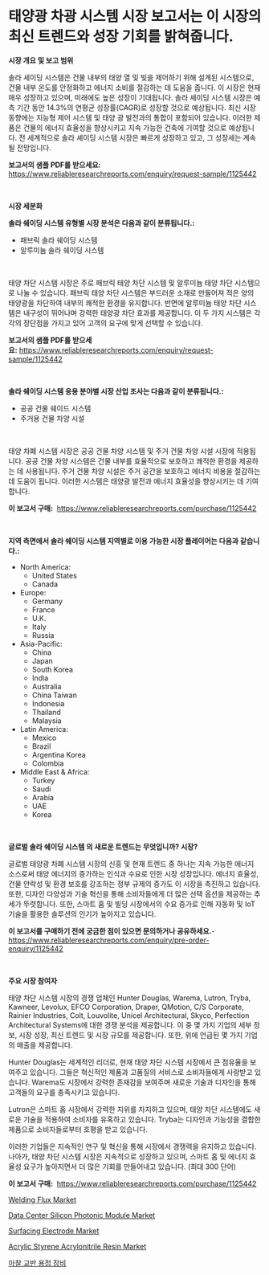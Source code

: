 <p><h1>태양광 차광 시스템 시장 보고서는 이 시장의 최신 트렌드와 성장 기회를 밝혀줍니다.</h1></p><p><strong>시장 개요 및 보고 범위</strong></p>
<p><p>솔라 셰이딩 시스템은 건물 내부의 태양 열 및 빛을 제어하기 위해 설계된 시스템으로, 건물 내부 온도를 안정화하고 에너지 소비를 절감하는 데 도움을 줍니다. 이 시장은 현재 매우 성장하고 있으며, 미래에도 높은 성장이 기대됩니다. 솔라 셰이딩 시스템 시장은 예측 기간 동안 14.3%의 연평균 성장률(CAGR)로 성장할 것으로 예상됩니다. 최신 시장 동향에는 지능형 제어 시스템 및 태양 광 발전과의 통합이 포함되어 있습니다. 이러한 제품은 건물의 에너지 효율성을 향상시키고 지속 가능한 건축에 기여할 것으로 예상됩니다. 전 세계적으로 솔라 셰이딩 시스템 시장은 빠르게 성장하고 있고, 그 성장세는 계속될 전망입니다.</p></p>
<p><strong>보고서의 샘플 PDF를 받으세요:</strong> <a href="https://www.reliableresearchreports.com/enquiry/request-sample/1125442">https://www.reliableresearchreports.com/enquiry/request-sample/1125442</a></p>
<p>&nbsp;</p>
<p><strong>시장 세분화</strong></p>
<p><strong>솔라 쉐이딩 시스템 유형별 시장 분석은 다음과 같이 분류됩니다.:</strong></p>
<p><ul><li>패브릭 솔라 쉐이딩 시스템</li><li>알루미늄 솔라 쉐이딩 시스템</li></ul></p>
<p>&nbsp;</p>
<p><p>태양 차단 시스템 시장은 주로 패브릭 태양 차단 시스템 및 알루미늄 태양 차단 시스템으로 나눌 수 있습니다. 패브릭 태양 차단 시스템은 부드러운 소재로 만들어져 적은 양의 태양광을 차단하여 내부의 쾌적한 환경을 유지합니다. 반면에 알루미늄 태양 차단 시스템은 내구성이 뛰어나며 강력한 태양광 차단 효과를 제공합니다. 이 두 가지 시스템은 각각의 장단점을 가지고 있어 고객의 요구에 맞게 선택할 수 있습니다.</p></p>
<p><strong>보고서의 샘플 PDF를 받으세요:</strong>&nbsp;<a href="https://www.reliableresearchreports.com/enquiry/request-sample/1125442">https://www.reliableresearchreports.com/enquiry/request-sample/1125442</a></p>
<p>&nbsp;</p>
<p><strong> 솔라 쉐이딩 시스템 응용 분야별 시장 산업 조사는 다음과 같이 분류됩니다.:</strong></p>
<p><ul><li>공공 건물 쉐이드 시스템</li><li>주거용 건물 차양 시설</li></ul></p>
<p>&nbsp;</p>
<p><p>태양 차폐 시스템 시장은 공공 건물 차양 시스템 및 주거 건물 차양 시설 시장에 적용됩니다. 공공 건물 차양 시스템은 건물 내부를 효율적으로 보호하고 쾌적한 환경을 제공하는 데 사용됩니다. 주거 건물 차양 시설은 주거 공간을 보호하고 에너지 비용을 절감하는 데 도움이 됩니다. 이러한 시스템은 태양광 발전과 에너지 효율성을 향상시키는 데 기여합니다.</p></p>
<p><strong>이 보고서 구매:</strong>&nbsp; <a href="https://www.reliableresearchreports.com/purchase/1125442">https://www.reliableresearchreports.com/purchase/1125442</a></p>
<p>&nbsp;</p>
<p><strong>지역 측면에서 솔라 쉐이딩 시스템 지역별로 이용 가능한 시장 플레이어는 다음과 같습니다.:</strong></p>
<p><ul>
    <li>
        North America:
        <ul>
            <li>United States</li>
            <li>Canada</li>
        </ul>
    </li>
    <li>
        Europe:
        <ul>
            <li>Germany</li>
            <li>France</li>
            <li>U.K.</li>
            <li>Italy</li>
            <li>Russia</li>
        </ul>
    </li>
    <li>
        Asia-Pacific:
        <ul>
            <li>China</li>
            <li>Japan</li>
            <li>South Korea</li>
            <li>India</li>
            <li>Australia</li>
            <li>China Taiwan</li>
            <li>Indonesia</li>
            <li>Thailand</li>
            <li>Malaysia</li>
        </ul>
    </li>
    <li>
        Latin America:
        <ul>
            <li>Mexico</li>
            <li>Brazil</li>
            <li>Argentina Korea</li>
            <li>Colombia</li>
        </ul>
    </li>
    <li>
        Middle East & Africa:
        <ul>
            <li>Turkey</li>
            <li>Saudi</li>
            <li>Arabia</li>
            <li>UAE</li>
            <li>Korea</li>
        </ul>
    </li>
    </ul></p>
<p>&nbsp;</p>
<p><strong>글로벌 솔라 쉐이딩 시스템 의 새로운 트렌드는 무엇입니까? 시장?</strong></p>
<p><p>글로벌 태양광 차폐 시스템 시장의 신흥 및 현재 트렌드 중 하나는 지속 가능한 에너지 소스로써 태양 에너지의 증가하는 인식과 수요로 인한 시장 성장입니다. 에너지 효율성, 건물 안락성 및 환경 보호를 강조하는 정부 규제의 증가도 이 시장을 촉진하고 있습니다. 또한, 디자인 다양성과 기술 혁신을 통해 소비자들에게 더 많은 선택 옵션을 제공하는 추세가 뚜렷합니다. 또한, 스마트 홈 및 빌딩 시장에서의 수요 증가로 인해 자동화 및 IoT 기술을 활용한 솔루션의 인기가 높아지고 있습니다.</p></p>
<p><strong>이 보고서를 구매하기 전에 궁금한 점이 있으면 문의하거나 공유하세요.</strong>- <a href="https://www.reliableresearchreports.com/enquiry/pre-order-enquiry/1125442">https://www.reliableresearchreports.com/enquiry/pre-order-enquiry/1125442</a></p>
<p>&nbsp;</p>
<p><strong>주요 시장 참여자</strong></p>
<p><p>태양 차단 시스템 시장의 경쟁 업체인 Hunter Douglas, Warema, Lutron, Tryba, Kawneer, Levolux, EFCO Corporation, Draper, QMotion, C/S Corporate, Rainier Industries, Colt, Louvolite, Unicel Architectural, Skyco, Perfection Architectural Systems에 대한 경쟁 분석을 제공합니다. 이 중 몇 가지 기업의 세부 정보, 시장 성장, 최신 트렌드 및 시장 규모를 제공합니다. 또한, 위에 언급된 몇 가지 기업의 매출을 제공합니다.</p><p>Hunter Douglas는 세계적인 리더로, 현재 태양 차단 시스템 시장에서 큰 점유율을 보여주고 있습니다. 그들은 혁신적인 제품과 고품질의 서비스로 소비자들에게 사랑받고 있습니다. Warema도 시장에서 강력한 존재감을 보여주며 새로운 기술과 디자인을 통해 고객들의 요구를 충족시키고 있습니다.</p><p>Lutron은 스마트 홈 시장에서 강력한 지위를 차지하고 있으며, 태양 차단 시스템에도 새로운 기술을 적용하여 소비자를 유혹하고 있습니다. Tryba는 디자인과 기능성을 결합한 제품으로 소비자들로부터 호평을 받고 있습니다.</p><p>이러한 기업들은 지속적인 연구 및 혁신을 통해 시장에서 경쟁력을 유지하고 있습니다. 나아가, 태양 차단 시스템 시장은 지속적으로 성장하고 있으며, 스마트 홈 및 에너지 효율성 요구가 높아지면서 더 많은 기회를 만들어내고 있습니다. (최대 300 단어)</p></p>
<p><strong>이 보고서 구매:</strong>&nbsp;&nbsp;<a href="https://www.reliableresearchreports.com/purchase/1125442">https://www.reliableresearchreports.com/purchase/1125442</a></p>
<p><p><a href="https://github.com/yoshih12/Market-Research-Report-List-2/blob/main/welding-flux-market.md">Welding Flux Market</a></p><p><a href="https://issuu.com/reportprime-2/docs/data-center-silicon-photonic-module-market-size-20">Data Center Silicon Photonic Module Market</a></p><p><a href="https://github.com/castoriffic/Market-Research-Report-List-3/blob/main/surfacing-electrode-market.md">Surfacing Electrode Market</a></p><p><a href="https://view.publitas.com/reportprime-1/acrylic-styrene-acrylonitrile-resin-market-size-furnishes-valuable-information-encompassing-market-share-market-trends-and-projections-spanning-from-2023-to-2030/">Acrylic Styrene Acrylonitrile Resin Market</a></p><p><a href="https://github.com/nuekbpymrrz5/Market-Research-Report-List-1/blob/main/4842537190409.md">마찰 교반 용접 장비</a></p></p>
